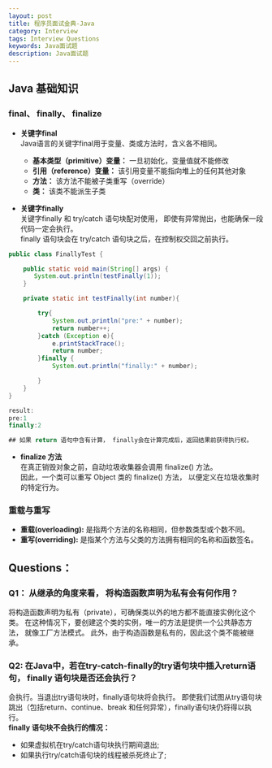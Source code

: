 ```yaml
---
layout: post
title: 程序员面试金典-Java
category: Interview
tags: Interview Questions
keywords: Java面试题
description: Java面试题
---
```


## Java 基础知识

### final、 finally、 finalize

 - **关键字final**  
    Java语言的关键字final用于变量、类或方法时，含义各不相同。 
     
    - **基本类型（primitive）变量：** 一旦初始化，变量值就不能修改
    - **引用（reference）变量：** 该引用变量不能指向堆上的任何其他对象
    - **方法：** 该方法不能被子类重写（override）
    - **类：** 该类不能派生子类
    
 - **关键字finally**  
  关键字finally 和 try/catch 语句块配对使用， 即使有异常抛出，也能确保一段代码一定会执行。  
  finally 语句块会在 try/catch 语句块之后，在控制权交回之前执行。  
  
```java
public class FinallyTest {

    public static void main(String[] args) {
       System.out.println(testFinally(1));
    }

    private static int testFinally(int number){

        try{
            System.out.println("pre:" + number);
            return number++;
        }catch (Exception e){
            e.printStackTrace();
            return number;
        }finally {
            System.out.println("finally:" + number);

        }
    }
}

result:
pre:1
finally:2

## 如果 return 语句中含有计算， finally会在计算完成后，返回结果前获得执行权。

```
  
 - **finalize 方法**  
  在真正销毁对象之前，自动垃圾收集器会调用 finalize() 方法。  
  因此，一个类可以重写 Object 类的 finalize() 方法， 以便定义在垃圾收集时的特定行为。
  
### 重载与重写
  - **重载(overloading):** 是指两个方法的名称相同，但参数类型或个数不同。
  - **重写(overriding):** 是指某个方法与父类的方法拥有相同的名称和函数签名。


## Questions：

### Q1： 从继承的角度来看， 将构造函数声明为私有会有何作用？
 将构造函数声明为私有（private），可确保类以外的地方都不能直接实例化这个类。 
 在这种情况下，要创建这个类的实例，唯一的方法是提供一个公共静态方法，
 就像工厂方法模式。 此外，由于构造函数是私有的，因此这个类不能被继承。
 
### Q2: 在Java中，若在try-catch-finally的try语句块中插入return语句， finally 语句块是否还会执行？
 会执行。当退出try语句块时，finally语句块将会执行。 即使我们试图从try语句块跳出（包括return、continue、break 和任何异常），finally语句块仍将得以执行。  
 **finally 语句块不会执行的情况：**  
 - 如果虚拟机在try/catch语句块执行期间退出;
 - 如果执行try/catch语句块的线程被杀死终止了;
 

